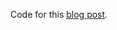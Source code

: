 Code for this [blog post](http://blog.michielborkent.nl/blog/2014/09/24/figwheel-keep-Om-turning/).
